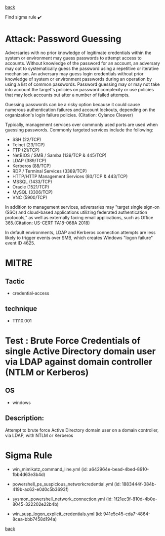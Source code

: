 
[back](../index.md)

Find sigma rule :heavy_check_mark: 

# Attack: Password Guessing 

Adversaries with no prior knowledge of legitimate credentials within the system or environment may guess passwords to attempt access to accounts. Without knowledge of the password for an account, an adversary may opt to systematically guess the password using a repetitive or iterative mechanism. An adversary may guess login credentials without prior knowledge of system or environment passwords during an operation by using a list of common passwords. Password guessing may or may not take into account the target's policies on password complexity or use policies that may lock accounts out after a number of failed attempts.

Guessing passwords can be a risky option because it could cause numerous authentication failures and account lockouts, depending on the organization's login failure policies. (Citation: Cylance Cleaver)

Typically, management services over commonly used ports are used when guessing passwords. Commonly targeted services include the following:

* SSH (22/TCP)
* Telnet (23/TCP)
* FTP (21/TCP)
* NetBIOS / SMB / Samba (139/TCP & 445/TCP)
* LDAP (389/TCP)
* Kerberos (88/TCP)
* RDP / Terminal Services (3389/TCP)
* HTTP/HTTP Management Services (80/TCP & 443/TCP)
* MSSQL (1433/TCP)
* Oracle (1521/TCP)
* MySQL (3306/TCP)
* VNC (5900/TCP)

In addition to management services, adversaries may "target single sign-on (SSO) and cloud-based applications utilizing federated authentication protocols," as well as externally facing email applications, such as Office 365.(Citation: US-CERT TA18-068A 2018)

In default environments, LDAP and Kerberos connection attempts are less likely to trigger events over SMB, which creates Windows "logon failure" event ID 4625.

# MITRE
## Tactic
  - credential-access


## technique
  - T1110.001


# Test : Brute Force Credentials of single Active Directory domain user via LDAP against domain controller (NTLM or Kerberos)
## OS
  - windows


## Description:
Attempt to brute force Active Directory domain user on a domain controller, via LDAP, with NTLM or Kerberos


# Sigma Rule
 - win_mimikatz_command_line.yml (id: a642964e-bead-4bed-8910-1bb4d63e3b4d)

 - powershell_ps_suspicious_networkcredential.yml (id: 1883444f-084b-419b-ac62-e0d0c5b3693f)

 - sysmon_powershell_network_connection.yml (id: 1f21ec3f-810d-4b0e-8045-322202e22b4b)

 - win_susp_logon_explicit_credentials.yml (id: 941e5c45-cda7-4864-8cea-bbb7458d194a)



[back](../index.md)
